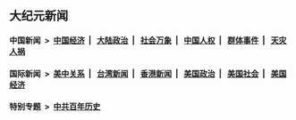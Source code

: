 ## 大纪元新闻

#### 中国新闻 &nbsp;>&nbsp; [中国经济](indexes/ncid283/README.md?05302045) &nbsp;| &nbsp; [大陆政治](indexes/ncid277/README.md?05302045) &nbsp;| &nbsp; [社会万象](indexes/ncid282/README.md?05302045) &nbsp;| &nbsp; [中国人权](indexes/ncid278/README.md?05302045) &nbsp;| &nbsp; [群体事件](indexes/ncid279/README.md?05302045) &nbsp;| &nbsp; [天灾人祸](indexes/ncid280/README.md?05302045)

#### 国际新闻 &nbsp;>&nbsp; [美中关系](indexes/nf1412576/README.md?05302045) &nbsp;| &nbsp; [台湾新闻](indexes/ncid1349361/README.md?05302045) &nbsp;| &nbsp; [香港新闻](indexes/ncid1349362/README.md?05302045) &nbsp;| &nbsp; [美国政治](indexes/ncid1078159/README.md?05302045) &nbsp;| &nbsp; [美国社会](indexes/ncid1078160/README.md?05302045) &nbsp;| &nbsp; [美国经济](indexes/ncid1078158/README.md?05302045)

#### 特别专题 &nbsp;>&nbsp; [中共百年历史](https://github.com/epoch-news/epoch-special/blob/master/README.md?05302045)  
